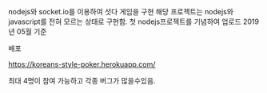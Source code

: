 nodejs와 socket.io를 이용하여 섯다 게임을 구현
해당 프로젝트는 nodejs와 javascript를 전혀 모르는 상태로 구현함.
첫 nodejs프로젝트를 기념하여 업로드
2019년 05월 기준

배포

https://koreans-style-poker.herokuapp.com/

최대 4명이 참여 가능하고 각종 버그가 많을수있음.
